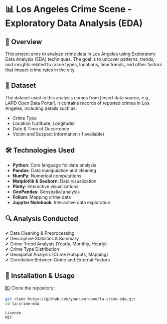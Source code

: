 # 📊 Los Angeles Crime Scene - Exploratory Data Analysis (EDA)

## 📌 Overview  
This project aims to analyze crime data in Los Angeles using Exploratory Data Analysis (EDA) techniques. The goal is to uncover patterns, trends, and insights related to crime types, locations, time trends, and other factors that impact crime rates in the city.  

## 📂 Dataset  
The dataset used in this analysis comes from [insert data source, e.g., LAPD Open Data Portal]. It contains records of reported crimes in Los Angeles, including details such as:  
- Crime Type  
- Location (Latitude, Longitude)  
- Date & Time of Occurrence  
- Victim and Suspect Information (if available)  

## 🛠 Technologies Used  
- **Python**: Core language for data analysis  
- **Pandas**: Data manipulation and cleaning  
- **NumPy**: Numerical computations  
- **Matplotlib & Seaborn**: Data visualization  
- **Plotly**: Interactive visualizations  
- **GeoPandas**: Geospatial analysis  
- **Folium**: Mapping crime data  
- **Jupyter Notebook**: Interactive data exploration  

## 🔍 Analysis Conducted  
✔ Data Cleaning & Preprocessing  
✔ Descriptive Statistics & Summary  
✔ Crime Trend Analysis (Yearly, Monthly, Hourly)  
✔ Crime Type Distribution  
✔ Geospatial Analysis (Crime Hotspots, Mapping)  
✔ Correlation Between Crime and External Factors  

 

## 🚀 Installation & Usage  
1️⃣ Clone the repository:  
   ```bash
   git clone https://github.com/yourusername/la-crime-eda.git
   cd la-crime-eda

License
MIT

